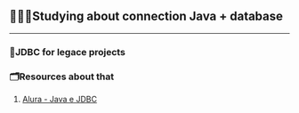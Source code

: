 ## 👩🏻‍💻Studying about connection Java + database 
----
### 📡JDBC for legace projects


### 🗂Resources about that

1. [Alura - Java e JDBC](https://www.alura.com.br/conteudo/java-jdbc-banco-dados?srsltid=AfmBOooZQl5cciKQkA5rOcYvELOCHTKziU8d8AvKI5zjNzMjf-ttxApZ)

